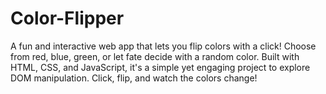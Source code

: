# Color-Flipper
A fun and interactive web app that lets you flip colors with a click! Choose from red, blue, green, or let fate decide with a random color. Built with HTML, CSS, and JavaScript, it's a simple yet engaging project to explore DOM manipulation. Click, flip, and watch the colors change!
